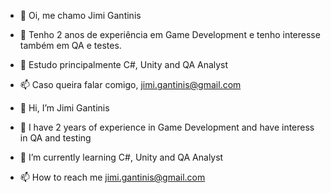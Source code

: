 - 👋 Oi, me chamo Jimi Gantinis
- 👀 Tenho 2 anos de experiência em Game Development e tenho interesse também em QA e testes.
- 🌱 Estudo principalmente C#, Unity and QA Analyst  
- 📫 Caso queira falar comigo, jimi.gantinis@gmail.com


- 👋 Hi, I’m Jimi Gantinis
- 👀 I have 2 years of experience in Game Development and have interess in QA and testing  
- 🌱 I’m currently learning C#, Unity and QA Analyst  
- 📫 How to reach me jimi.gantinis@gmail.com

<!---
jimigantinis/jimigantinis is a ✨ special ✨ repository because its `README.md` (this file) appears on your GitHub profile.
You can click the Preview link to take a look at your changes.
--->

